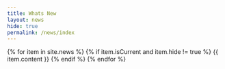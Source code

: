 ```yaml
---
title: Whats New
layout: news
hide: true
permalink: /news/index
---
```


{% for item in site.news %}
    {% if item.isCurrent and item.hide != true %}
{{ item.content }}
    {% endif %}
{% endfor %}
